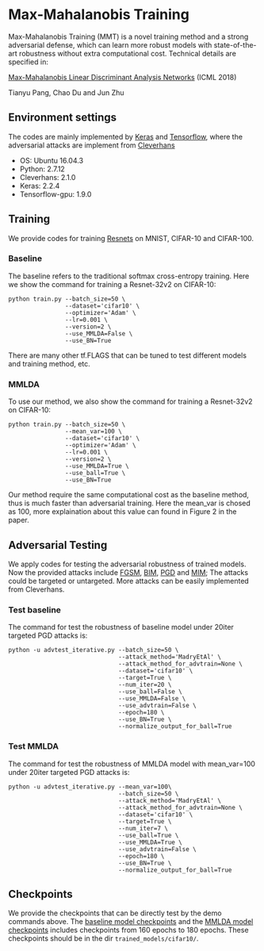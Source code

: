 # Max-Mahalanobis Training
Max-Mahalanobis Training (MMT) is a novel training method and a strong adversarial defense, which can learn more robust models with state-of-the-art robustness without extra computational cost.
Technical details are specified in:

[Max-Mahalanobis Linear Discriminant Analysis Networks](http://proceedings.mlr.press/v80/pang18a/pang18a.pdf) (ICML 2018)

Tianyu Pang, Chao Du and Jun Zhu

## Environment settings

The codes are mainly implemented by [Keras](https://keras.io/) and [Tensorflow](https://github.com/tensorflow), where the adversarial attacks are implement from [Cleverhans](https://github.com/tensorflow/cleverhans)

- OS: Ubuntu 16.04.3
- Python: 2.7.12
- Cleverhans: 2.1.0
- Keras: 2.2.4
- Tensorflow-gpu: 1.9.0

## Training

We provide codes for training [Resnets](https://arxiv.org/abs/1512.03385) on MNIST, CIFAR-10 and CIFAR-100.

### Baseline

The baseline refers to the traditional softmax cross-entropy training. Here we show the command for training a Resnet-32v2 on CIFAR-10:
```shell
python train.py --batch_size=50 \
                --dataset='cifar10' \
                --optimizer='Adam' \
                --lr=0.001 \
                --version=2 \
                --use_MMLDA=False \
                --use_BN=True
```
There are many other tf.FLAGS that can be tuned to test different models and training method, etc.

### MMLDA

To use our method, we also show the command for training a Resnet-32v2 on CIFAR-10:
```shell
python train.py --batch_size=50 \
                --mean_var=100 \
                --dataset='cifar10' \
                --optimizer='Adam' \
                --lr=0.001 \
                --version=2 \
                --use_MMLDA=True \
                --use_ball=True \
                --use_BN=True
```
Our method require the same computational cost as the baseline method, thus is much faster than adversarial training. Here the mean_var is chosed as 100, more explaination about this value can found in Figure 2 in the paper.

## Adversarial Testing

We apply codes for testing the adversarial robustness of trained models. Now the provided attacks include [FGSM](https://arxiv.org/abs/1412.6572), [BIM](https://arxiv.org/pdf/1607.02533.pdf), [PGD](arxiv.org/abs/1706.06083) and [MIM](https://arxiv.org/pdf/1710.06081.pdf); The attacks could be targeted or untargeted. More attacks can be easily implemented from Cleverhans.

### Test baseline

The command for test the robustness of baseline model under 20iter targeted PGD attacks is:
```shell
python -u advtest_iterative.py --batch_size=50 \
                               --attack_method='MadryEtAl' \
                               --attack_method_for_advtrain=None \
                               --dataset='cifar10' \
                               --target=True \
                               --num_iter=20 \
                               --use_ball=False \
                               --use_MMLDA=False \
                               --use_advtrain=False \
                               --epoch=180 \
                               --use_BN=True \
                               --normalize_output_for_ball=True
```

### Test MMLDA

The command for test the robustness of MMLDA model with mean_var=100 under 20iter targeted PGD attacks is:
```shell
python -u advtest_iterative.py --mean_var=100\
                               --batch_size=50 \
                               --attack_method='MadryEtAl' \
                               --attack_method_for_advtrain=None \
                               --dataset='cifar10' \
                               --target=True \
                               --num_iter=7 \
                               --use_ball=True \
                               --use_MMLDA=True \
                               --use_advtrain=False \
                               --epoch=180 \
                               --use_BN=True \
                               --normalize_output_for_ball=True
```

## Checkpoints

We provide the checkpoints that can be directly test by the demo commands above. The [baseline model checkpoints](http://ml.cs.tsinghua.edu.cn/~tianyu/MMLDA/resnet32v2_Adam_lr0.001_batchsize50_withBN.zip) and the [MMLDA model checkpoints](http://ml.cs.tsinghua.edu.cn/~tianyu/MMLDA/resnet32v2_meanvar100.0_Adam_lr0.001_batchsize50_withBN.zip) includes checkpoints from 160 epochs to 180 epochs. These checkpoints should be in the dir `trained_models/cifar10/`.
